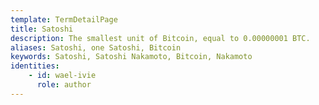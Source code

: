 ```yaml
---
template: TermDetailPage
title: Satoshi
description: The smallest unit of Bitcoin, equal to 0.00000001 BTC.
aliases: Satoshi, one Satoshi, Bitcoin
keywords: Satoshi, Satoshi Nakamoto, Bitcoin, Nakamoto
identities: 
    - id: wael-ivie
      role: author
---
```


##
